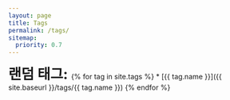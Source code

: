 ```yaml
---
layout: page
title: Tags
permalink: /tags/
sitemap:
  priority: 0.7
---
```

<h1 style="display:inline;">랜덤 태그: </h1>
<h1 style="display:inline;">
    <a href="" id="tagLink"></a>
</h1>
<script type="text/javascript">
	var allTags = [{% for tag in site.tags %}"{{ tag.name | escape }}",{% endfor %}""];
	allTags.pop();
	var tag = document.getElementById("tagLink");
	var random = Math.floor(Math.random() * allTags.length);
    tag.href = "{{ site.baseurl }}/tags/"+allTags[random];
    tag.innerHTML = allTags[random];
</script>
{% for tag in site.tags %}
* [{{ tag.name }}]({{ site.baseurl }}/tags/{{ tag.name }})
{% endfor %}